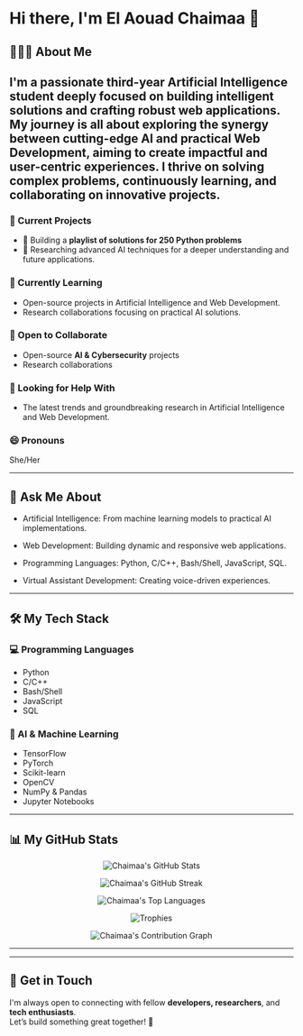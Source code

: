 # Hi there, I'm **El Aouad Chaimaa** 👋

## 👨🏻‍💻 About Me
I'm a passionate third-year Artificial Intelligence student deeply focused on building intelligent solutions and crafting robust web applications. My journey is all about exploring the synergy between cutting-edge AI and practical Web Development, aiming to create impactful and user-centric experiences. I thrive on solving complex problems, continuously learning, and collaborating on innovative projects.
---

### 🔭 Current Projects  
- 🎯 Building a **playlist of solutions for 250 Python problems**  
- 🧠 Researching advanced AI techniques for a deeper understanding and future applications.

### 🌱 Currently Learning  
- Open-source projects in Artificial Intelligence and Web Development.
- Research collaborations focusing on practical AI solutions.

### 👯 Open to Collaborate  
- Open-source **AI & Cybersecurity** projects  
- Research collaborations

### 🤔 Looking for Help With  
- The latest trends and groundbreaking research in Artificial Intelligence and Web Development.

### 😄 Pronouns  
She/Her

---

## 💬 Ask Me About
- Artificial Intelligence: From machine learning models to practical AI implementations.

- Web Development: Building dynamic and responsive web applications.

- Programming Languages: Python, C/C++, Bash/Shell, JavaScript, SQL.

- Virtual Assistant Development: Creating voice-driven experiences.

---

## 🛠️ My Tech Stack  

### 💻 Programming Languages  
- Python  
- C/C++  
- Bash/Shell  
- JavaScript  
- SQL  

### 🧠 AI & Machine Learning  
- TensorFlow  
- PyTorch  
- Scikit-learn  
- OpenCV  
- NumPy & Pandas  
- Jupyter Notebooks  


---

## 📊 My GitHub Stats

<p align="center">
  <img src="https://github-readme-stats.vercel.app/api?username=ChaimaaAndInterface&show_icons=true&theme=tokyonight&hide_border=true" alt="Chaimaa's GitHub Stats" />
</p>

<p align="center">
  <img src="https://github-readme-streak-stats.herokuapp.com/?user=ChaimaaAndInterface&theme=tokyonight&hide_border=true" alt="Chaimaa's GitHub Streak" />
</p>

<p align="center">
  <img src="https://github-readme-stats.vercel.app/api/top-langs/?username=ChaimaaAndInterface&layout=compact&theme=tokyonight&hide_border=true" alt="Chaimaa's Top Languages" />
</p>

<p align="center">
  <img src="https://github-profile-trophy.vercel.app/?username=ChaimaaAndInterface&theme=darkhub&row=1&margin-w=10&margin-h=10" alt="Trophies" />
</p>

<p align="center">
  <img src="https://github-readme-activity-graph.vercel.app/graph?username=ChaimaaAndInterface&theme=tokyo-night&hide_border=true" alt="Chaimaa's Contribution Graph" />
</p>

---


---

## 🤝 Get in Touch  
I'm always open to connecting with fellow **developers, researchers**, and **tech enthusiasts**.  
Let’s build something great together! 🚀



